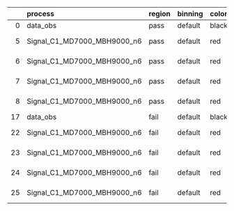 |    | process                     | region   | binning   | color   | process_type   |   scale | variation   | source_filename                                                      | source_histname    | alias                       | title     |   combine_idx |     lnN |   shapes | syst_type   | direction   | variation_alias   |
|---:|:----------------------------|:---------|:----------|:--------|:---------------|--------:|:------------|:---------------------------------------------------------------------|:-------------------|:----------------------------|:----------|--------------:|--------:|---------:|:------------|:------------|:------------------|
|  0 | data_obs                    | pass     | default   | black   | DATA           |       1 | nominal     | ./histograms_for_2DAlphabet_v18//BH_Data.root                        | hpass              | Data                        | Data      |           nan | nan     |      nan | nan         | nan         | nan               |
|  5 | Signal_C1_MD7000_MBH9000_n6 | pass     | default   | red     | SIGNAL         |       1 | lumi        | ./histograms_for_2DAlphabet_v18//BH_Signal_C1_MD7000_MBH9000_n6.root | hpass              | Signal_C1_MD7000_MBH9000_n6 | BH signal |           nan |   1.016 |      nan | lnN         | nan         | nan               |
|  6 | Signal_C1_MD7000_MBH9000_n6 | pass     | default   | red     | SIGNAL         |       1 | SVM         | ./histograms_for_2DAlphabet_v18//BH_Signal_C1_MD7000_MBH9000_n6.root | hpass_SVMsyst_up   | Signal_C1_MD7000_MBH9000_n6 | BH signal |           nan | nan     |        1 | shapes      | Up          | SVMsyst           |
|  7 | Signal_C1_MD7000_MBH9000_n6 | pass     | default   | red     | SIGNAL         |       1 | SVM         | ./histograms_for_2DAlphabet_v18//BH_Signal_C1_MD7000_MBH9000_n6.root | hpass_SVMsyst_down | Signal_C1_MD7000_MBH9000_n6 | BH signal |           nan | nan     |        1 | shapes      | Down        | SVMsyst           |
|  8 | Signal_C1_MD7000_MBH9000_n6 | pass     | default   | red     | SIGNAL         |       1 | nominal     | ./histograms_for_2DAlphabet_v18//BH_Signal_C1_MD7000_MBH9000_n6.root | hpass              | Signal_C1_MD7000_MBH9000_n6 | BH signal |           nan | nan     |      nan | nan         | nan         | nan               |
| 17 | data_obs                    | fail     | default   | black   | DATA           |       1 | nominal     | ./histograms_for_2DAlphabet_v18//BH_Data.root                        | hfail              | Data                        | Data      |           nan | nan     |      nan | nan         | nan         | nan               |
| 22 | Signal_C1_MD7000_MBH9000_n6 | fail     | default   | red     | SIGNAL         |       1 | lumi        | ./histograms_for_2DAlphabet_v18//BH_Signal_C1_MD7000_MBH9000_n6.root | hfail              | Signal_C1_MD7000_MBH9000_n6 | BH signal |           nan |   1.016 |      nan | lnN         | nan         | nan               |
| 23 | Signal_C1_MD7000_MBH9000_n6 | fail     | default   | red     | SIGNAL         |       1 | SVM         | ./histograms_for_2DAlphabet_v18//BH_Signal_C1_MD7000_MBH9000_n6.root | hfail_SVMsyst_up   | Signal_C1_MD7000_MBH9000_n6 | BH signal |           nan | nan     |        1 | shapes      | Up          | SVMsyst           |
| 24 | Signal_C1_MD7000_MBH9000_n6 | fail     | default   | red     | SIGNAL         |       1 | SVM         | ./histograms_for_2DAlphabet_v18//BH_Signal_C1_MD7000_MBH9000_n6.root | hfail_SVMsyst_down | Signal_C1_MD7000_MBH9000_n6 | BH signal |           nan | nan     |        1 | shapes      | Down        | SVMsyst           |
| 25 | Signal_C1_MD7000_MBH9000_n6 | fail     | default   | red     | SIGNAL         |       1 | nominal     | ./histograms_for_2DAlphabet_v18//BH_Signal_C1_MD7000_MBH9000_n6.root | hfail              | Signal_C1_MD7000_MBH9000_n6 | BH signal |           nan | nan     |      nan | nan         | nan         | nan               |